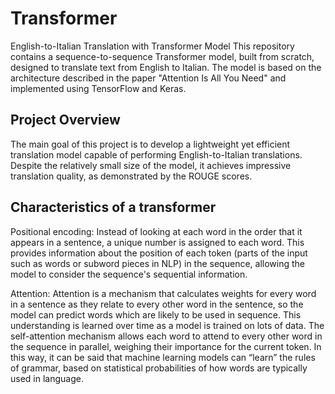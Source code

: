 # Transformer

English-to-Italian Translation with Transformer Model
This repository contains a sequence-to-sequence Transformer model, built from scratch, designed to translate text from English to Italian. The model is based on the architecture described in the paper "Attention Is All You Need" and implemented using TensorFlow and Keras.

## Project Overview

The main goal of this project is to develop a lightweight yet efficient translation model capable of performing English-to-Italian translations. Despite the relatively small size of the model, it achieves impressive translation quality, as demonstrated by the ROUGE scores.  

## Characteristics of a transformer 

Positional encoding: Instead of looking at each word in the order that it appears in a sentence, a unique number is assigned to each word. This provides information about the position of each token (parts of the input such as words or subword pieces in NLP) in the sequence, allowing the model to consider the sequence's sequential information.

Attention: Attention is a mechanism that calculates weights for every word in a sentence as they relate to every other word in the sentence, so the model can predict words which are likely to be used in sequence. This understanding is learned over time as a model is trained on lots of data. The self-attention mechanism allows each word to attend to every other word in the sequence in parallel, weighing their importance for the current token. In this way, it can be said that machine learning models can “learn” the rules of grammar, based on statistical probabilities of how words are typically used in language.

